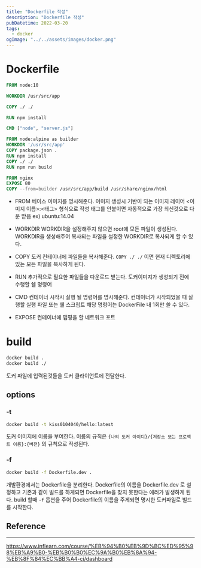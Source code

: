 ```yaml
---
title: "Dockerfile 작성"
description: "Dockerfile 작성"
pubDatetime: 2022-03-20
tags:
  - docker
ogImage: "../../assets/images/docker.png"
---
```


# Dockerfile

```Dockerfile
FROM node:10

WORKDIR /usr/src/app

COPY ./ ./

RUN npm install

CMD ["node", "server.js"]
```

```Dockerfile
FROM node:alpine as builder
WORKDIR '/usr/src/app'
COPY package.json .
RUN npm install
COPY ./ ./
RUN npm run build

FROM nginx
EXPOSE 80
COPY --from=builder /usr/src/app/build /usr/share/nginx/html
```

- FROM
  베이스 이미지를 명시해준다.
  이미지 생성시 기반이 되는 이미지 레이어
  &#60;이미지 이름&#62;:&#60;태그&#62; 형식으로 작성
  태그를 안붙이면 자동적으로 가장 최신것으로 다운 받음
  ex&#41; ubuntu:14.04

- WORKDIR
  WORKDIR을 설정해주지 않으면 root에 모든 파일이 생성된다.
  WORKDIR을 생성해주어 복사되는 파일을 설정한 WORKDIR로 복사되게 할 수 있다.

- COPY
  도커 컨테이너에 파일들을 복사해준다.
  `COPY ./ ./` 이면 현재 디렉토리에 있는 모든 파일을 복사하게 된다.

- RUN
  추가적으로 필요한 파일들을 다운로드 받는다.
  도커이미지가 생성되기 전에 수행할 쉘 명령어

- CMD
  컨테이너 시작시 실행 될 명령어를 명시해준다.
  컨테이너가 시작되었을 때 실행할 실행 파일 또는 쉘 스크립트
  해당 명령어는 DockerFile 내 1회만 쓸 수 있다.

- EXPOSE
  컨테이너에 맵핑을 할 네트워크 포트

# build

```bash
docker build .
docker build ./
```

도커 파일에 입력된것들을 도커 클라이언트에 전달한다.

## options

### -t

```bash
docker build -t kiss0104040/hello:latest
```

도커 이미지에 이름을 부여한다.
이름의 규칙은 `{나의 도커 아이디}/{저장소 또는 프로젝트 이름}:{버전}` 의 규칙으로 작성된다.

### -f

```bash
docker build -f Dockerfile.dev .
```

개발환경에서는 Dockerfile을 분리한다.
Dockerfile의 이름을 Dockerfile.dev 로 설정하고 기존과 같이 빌드를 하게되면 Dockerfile을 찾지 못한다는 에러가 발생하게 된다.
build 할때 `-f` 옵션을 주어 Dockerfile의 이름을 주게되면 명시한 도커파일로 빌드를 시작한다.

## Reference

---

<https://www.inflearn.com/course/%EB%94%B0%EB%9D%BC%ED%95%98%EB%A9%B0-%EB%B0%B0%EC%9A%B0%EB%8A%94-%EB%8F%84%EC%BB%A4-ci/dashboard>
